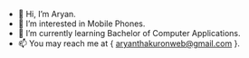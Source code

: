 - 👋 Hi, I’m Aryan.
- 👀 I’m interested in Mobile Phones.
- 🌱 I’m currently learning Bachelor of Computer Applications.
- 📫 You may reach me at { aryanthakuronweb@gmail.com }.

<!---
whoisario/whoisario is a ✨ special ✨ repository because its `README.md` (this file) appears on your GitHub profile.
You can click the Preview link to take a look at your changes.
--->
